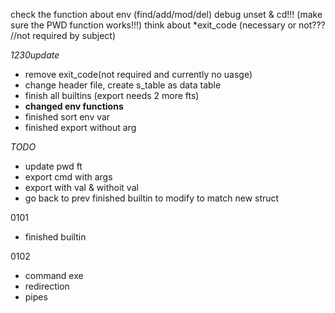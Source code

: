 check the function about env (find/add/mod/del)
debug unset & cd!!! (make sure the PWD function works!!!)
think about *exit_code (necessary or not??? //not required by subject)


*1230update*
- remove exit_code(not required and currently no uasge)
- change header file, create s_table as data table
- finish all builtins (export needs 2 more fts)
- **changed env functions**
- finished sort env var
- finished export without arg


*TODO*
- update pwd ft
- export cmd with args 
- export with val & withoit val
- go back to prev finished builtin to modify to match new struct

0101
- finished builtin

0102
- command exe
- redirection 
- pipes